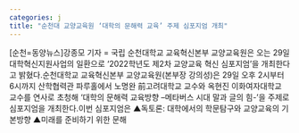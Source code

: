 ```yaml
---
categories: j
title: "순천대 교양교육원 ‘대학의 문해력 교육’ 주제 심포지엄 개최"
---
```

[순천=동양뉴스]강종모 기자 = 국립 순천대학교 교육혁신본부 교양교육원은 오는 29일 대학혁신지원사업의 일환으로 ‘2022학년도 제2차 교양교육 혁신 심포지엄’을 개최한다고 밝혔다.순천대학교 교육혁신본부 교양교육원(본부장 강의성)은 29일 오후 2시부터 6시까지 산학협력관 파루홀에서 노명완 前고려대학교 교수와 옥현진 이화여자대학교 교수를 연사로 초청해 ‘대학의 문해력 교육방향 –메타버스 시대 말과 글의 힘-’을 주제로 심포지엄을 개최한다.이번 심포지엄은 ▲독토론: 대학에서의 학문탐구와 교양교육의 기본방향 ▲미래를 준비하기 위한 문해